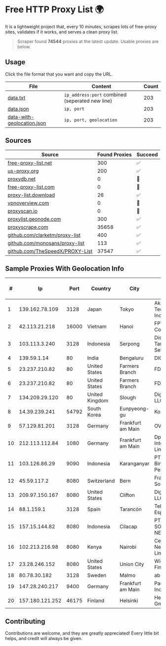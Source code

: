 
# Free HTTP Proxy List 🌍

It is a lightweight project that, every 10 minutes, scrapes lots of free-proxy sites, validates if it works, and serves a clean proxy list.


> Scraper found **74544** proxies at the latest update. Usable proxies are below.

## Usage

Click the file format that you want and copy the URL.


|File|Content|Count|
|----|-------|-----|
|[data.txt](https://raw.githubusercontent.com/themiralay/Proxy-List-World/master/data.txt)|`ip_address:port` combined (seperated new line)|203|
|[data.json](https://raw.githubusercontent.com/themiralay/Proxy-List-World/master/data.json)|`ip, port`|203|
|[data-with-geolocation.json](https://raw.githubusercontent.com/themiralay/Proxy-List-World/master/data-with-geolocation.json)|`ip, port, geolocation`|203|

## Sources

|Source|Found Proxies|Succeed|
|------|-------------|-------|
|[free-proxy-list.net](https://free-proxy-list.net)|300|✅|
|[us-proxy.org](https://www.us-proxy.org)|200|✅|
|[proxydb.net](http://proxydb.net)|0|🚫|
|[free-proxy-list.com](https://free-proxy-list.com/?page=&port=&type%5B%5D=http&type%5B%5D=https&up_time=0&search=Search)|0|🚫|
|[proxy-list.download](https://www.proxy-list.download/HTTP)|26|✅|
|[vpnoverview.com](https://vpnoverview.com/privacy/anonymous-browsing/free-proxy-servers)|0|🚫|
|[proxyscan.io](https://www.proxyscan.io)|0|🚫|
|[proxylist.geonode.com](https://proxylist.geonode.com/api/proxy-list?limit=300&page=1&sort_by=lastChecked&sort_type=desc&protocols=http,https)|300|✅|
|[proxyscrape.com](https://api.proxyscrape.com/v2/?request=displayproxies&protocol=http&timeout=10000&country=all&ssl=all&anonymity=all)|35658|✅|
|[github.com/clarketm/proxy-list](https://raw.githubusercontent.com/clarketm/proxy-list/master/proxy-list-raw.txt)|400|✅|
|[github.com/monosans/proxy-list](https://raw.githubusercontent.com/monosans/proxy-list/main/proxies/http.txt)|113|✅|
|[github.com/TheSpeedX/PROXY-List](https://raw.githubusercontent.com/TheSpeedX/PROXY-List/master/http.txt)|37547|✅|


## Sample Proxies With Geolocation Info

|#|Ip|Port|Country|City|Internet Service Provider|
|-|--|----|-------|----|-------------------------|
|1|139.162.78.109|3128|Japan|Tokyo|Akamai Technologies, Inc.|
|2|42.113.21.218|16000|Vietnam|Hanoi|FPT Telecom Company|
|3|103.113.3.240|3128|Indonesia|Serpong|Diskominfo Tangerang Selatan|
|4|139.59.1.14|80|India|Bengaluru|DIGITALOCEAN|
|5|23.237.210.82|80|United States|Farmers Branch|FDCservers.net|
|6|23.237.210.82|80|United States|Farmers Branch|FDCservers.net|
|7|134.209.29.120|80|United Kingdom|Slough|DigitalOcean, LLC|
|8|14.39.239.241|54792|South Korea|Eunpyeong-gu|Korea Telecom|
|9|57.129.81.201|3128|Germany|Frankfurt am Main|OVH SAS|
|10|212.113.112.84|1080|Germany|Frankfurt am Main|DpkgSoft International Limited|
|11|103.126.86.29|9090|Indonesia|Karanganyar|PT. Rasi Bintang Perkasa|
|12|45.59.117.2|8080|Switzerland|Bern|FranTech Solutions|
|13|209.97.150.167|8080|United States|Clifton|DigitalOcean, LLC|
|14|88.1.159.1|3128|Spain|Tarancón|Telefonica de Espana SAU|
|15|157.15.144.82|8080|Indonesia|Cilacap|PT. INDOTEK SOLUTION NETWORK|
|16|102.213.216.98|8080|Kenya|Nairobi|Celcom Networks Limited|
|17|23.28.246.152|8080|United States|Union City|WideOpenWest Finance LLC|
|18|80.78.30.182|3128|Sweden|Malmo|ab stract|
|19|147.28.240.217|9400|Germany|Frankfurt am Main|Packet Host, Inc.|
|20|157.180.121.252|46175|Finland|Helsinki|Hetzner Online GmbH|



## Contributing

Contributions are welcome, and they are greatly appreciated! Every
little bit helps, and credit will always be given.

